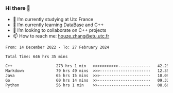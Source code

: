 ### Hi there 👋
- 🔭 I’m currently studying at Utc France
- 🌱 I’m currently learning DataBase and C++
- 👯 I’m looking to collaborate on C++ projects
- 📫 How to reach me: houze.zhang@etu.utc.fr

<!--START_SECTION:waka-->

```txt
From: 14 December 2022 - To: 27 February 2024

Total Time: 646 hrs 35 mins

C++                   273 hrs 1 min   >>>>>>>>>>>--------------   42.23 %
Markdown              79 hrs 49 mins  >>>----------------------   12.35 %
Java                  65 hrs 15 mins  >>>----------------------   10.09 %
Go                    60 hrs 14 mins  >>-----------------------   09.32 %
Python                56 hrs 1 min    >>-----------------------   08.66 %
```

<!--END_SECTION:waka-->
